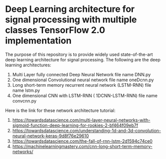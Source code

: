 # Deep Learning architecture for signal processing with multiple classes TensorFlow 2.0 implementation

The purpose of this repository is to provide widely used state-of-the-art deep learning architecture for signal processing. The following are the deep learning architectures:

1. Multi Layer fully connected Deep Neural Network file name DNN.py
2. One dimensional Convolutional neural network file name oneDcnn.py
3. Long short-term memory recurrent neural network (LSTM-RNN) file name lstm.py
4. One dimensional CNN with LSTM-RNN ( 1DCNN-LSTM-RNN) file name convcnn.py

Here is the link for these network architecture tutorial:
1. https://towardsdatascience.com/multi-layer-neural-networks-with-sigmoid-function-deep-learning-for-rookies-2-bf464f09eb7f
2. https://towardsdatascience.com/understanding-1d-and-3d-convolution-neural-network-keras-9d8f76e29610
3. https://towardsdatascience.com/the-fall-of-rnn-lstm-2d1594c74ce0
4. https://machinelearningmastery.com/cnn-long-short-term-memory-networks/

